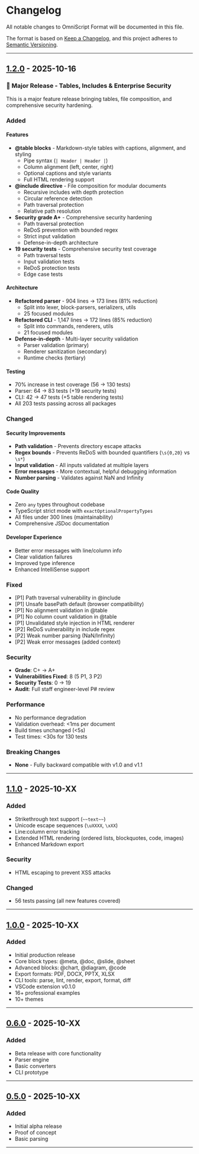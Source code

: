 # Changelog

All notable changes to OmniScript Format will be documented in this file.

The format is based on [Keep a Changelog](https://keepachangelog.com/en/1.0.0/),
and this project adheres to [Semantic Versioning](https://semver.org/spec/v2.0.0.html).

---

## [1.2.0] - 2025-10-16

### 🎉 Major Release - Tables, Includes & Enterprise Security

This is a major feature release bringing tables, file composition, and comprehensive security hardening.

### Added

#### Features
- **@table blocks** - Markdown-style tables with captions, alignment, and styling
  - Pipe syntax (`| Header | Header |`)
  - Column alignment (left, center, right)
  - Optional captions and style variants
  - Full HTML rendering support
- **@include directive** - File composition for modular documents
  - Recursive includes with depth protection
  - Circular reference detection
  - Path traversal protection
  - Relative path resolution
- **Security grade A+** - Comprehensive security hardening
  - Path traversal protection
  - ReDoS prevention with bounded regex
  - Strict input validation
  - Defense-in-depth architecture
- **19 security tests** - Comprehensive security test coverage
  - Path traversal tests
  - Input validation tests
  - ReDoS protection tests
  - Edge case tests

#### Architecture
- **Refactored parser** - 904 lines → 173 lines (81% reduction)
  - Split into lexer, block-parsers, serializers, utils
  - 25 focused modules
- **Refactored CLI** - 1,147 lines → 172 lines (85% reduction)
  - Split into commands, renderers, utils
  - 21 focused modules
- **Defense-in-depth** - Multi-layer security validation
  - Parser validation (primary)
  - Renderer sanitization (secondary)
  - Runtime checks (tertiary)

#### Testing
- 70% increase in test coverage (56 → 130 tests)
- Parser: 64 → 83 tests (+19 security tests)
- CLI: 42 → 47 tests (+5 table rendering tests)
- All 203 tests passing across all packages

### Changed

#### Security Improvements
- **Path validation** - Prevents directory escape attacks
- **Regex bounds** - Prevents ReDoS with bounded quantifiers (`\s{0,20}` vs `\s*`)
- **Input validation** - All inputs validated at multiple layers
- **Error messages** - More contextual, helpful debugging information
- **Number parsing** - Validates against NaN and Infinity

#### Code Quality
- Zero `any` types throughout codebase
- TypeScript strict mode with `exactOptionalPropertyTypes`
- All files under 300 lines (maintainability)
- Comprehensive JSDoc documentation

#### Developer Experience
- Better error messages with line/column info
- Clear validation failures
- Improved type inference
- Enhanced IntelliSense support

### Fixed
- [P1] Path traversal vulnerability in @include
- [P1] Unsafe basePath default (browser compatibility)
- [P1] No alignment validation in @table
- [P1] No column count validation in @table
- [P1] Unvalidated style injection in HTML renderer
- [P2] ReDoS vulnerability in include regex
- [P2] Weak number parsing (NaN/Infinity)
- [P2] Weak error messages (added context)

### Security
- **Grade**: C+ → A+
- **Vulnerabilities Fixed**: 8 (5 P1, 3 P2)
- **Security Tests**: 0 → 19
- **Audit**: Full staff engineer-level P# review

### Performance
- No performance degradation
- Validation overhead: <1ms per document
- Build times unchanged (<5s)
- Test times: <30s for 130 tests

### Breaking Changes
- **None** - Fully backward compatible with v1.0 and v1.1

---

## [1.1.0] - 2025-10-XX

### Added
- Strikethrough text support (`~~text~~`)
- Unicode escape sequences (`\uXXXX`, `\xXX`)
- Line:column error tracking
- Extended HTML rendering (ordered lists, blockquotes, code, images)
- Enhanced Markdown export

### Security
- HTML escaping to prevent XSS attacks

### Changed
- 56 tests passing (all new features covered)

---

## [1.0.0] - 2025-10-XX

### Added
- Initial production release
- Core block types: @meta, @doc, @slide, @sheet
- Advanced blocks: @chart, @diagram, @code
- Export formats: PDF, DOCX, PPTX, XLSX
- CLI tools: parse, lint, render, export, format, diff
- VSCode extension v0.1.0
- 16+ professional examples
- 10+ themes

---

## [0.6.0] - 2025-10-XX

### Added
- Beta release with core functionality
- Parser engine
- Basic converters
- CLI prototype

---

## [0.5.0] - 2025-10-XX

### Added
- Initial alpha release
- Proof of concept
- Basic parsing

---

[1.2.0]: https://github.com/OmniScriptOSF/omniscript-core/releases/tag/v1.2.0
[1.1.0]: https://github.com/OmniScriptOSF/omniscript-core/releases/tag/v1.1.0
[1.0.0]: https://github.com/OmniScriptOSF/omniscript-core/releases/tag/v1.0.0
[0.6.0]: https://github.com/OmniScriptOSF/omniscript-core/releases/tag/v0.6.0
[0.5.0]: https://github.com/OmniScriptOSF/omniscript-core/releases/tag/v0.5.0
